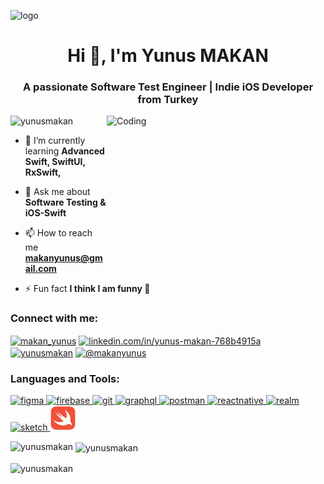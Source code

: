 ![logo](https://wips.plug.it/cips/tecnologia/cms/2021/11/apple-macbook.jpg?a=c&h=350)

<h1 align="center">Hi 👋, I'm Yunus MAKAN</h1>
<h3 align="center">A passionate Software Test Engineer 
  | Indie iOS Developer from Turkey</h3>

<img align="right" alt="Coding" height=250 width=350 src="https://cdn.dribbble.com/users/1187836/screenshots/6539429/programer.gif" />

<p align="left"> <img src="https://komarev.com/ghpvc/?username=yunusmakan&label=Profile%20views&color=0e75b6&style=flat" alt="yunusmakan" /> </p>

- 🌱 I’m currently learning **Advanced Swift, SwiftUI, RxSwift,**

- 💬 Ask me about **Software Testing & iOS-Swift**

- 📫 How to reach me **makanyunus@gmail.com**

- ⚡ Fun fact **I think I am funny 🥸**

<h3 align="left">Connect with me:</h3>
<p align="left">
<a href="https://twitter.com/makan_yunus" target="blank"><img align="center" src="https://raw.githubusercontent.com/rahuldkjain/github-profile-readme-generator/master/src/images/icons/Social/twitter.svg" alt="makan_yunus" height="30" width="40" /></a>
<a href="https://www.linkedin.com/in/yunus-makan-768b4915a/" target="blank"><img align="center" src="https://raw.githubusercontent.com/rahuldkjain/github-profile-readme-generator/master/src/images/icons/Social/linked-in-alt.svg" alt="linkedin.com/in/yunus-makan-768b4915a" height="30" width="40" /></a>
<a href="https://instagram.com/yunusmakan" target="blank"><img align="center" src="https://raw.githubusercontent.com/rahuldkjain/github-profile-readme-generator/master/src/images/icons/Social/instagram.svg" alt="yunusmakan" height="30" width="40" /></a>
<a href="https://medium.com/@makanyunus" target="blank"><img align="center" src="https://raw.githubusercontent.com/rahuldkjain/github-profile-readme-generator/master/src/images/icons/Social/medium.svg" alt="@makanyunus" height="30" width="40" /></a>
</p>

<h3 align="left">Languages and Tools:</h3>
<p align="left"> <a href="https://www.figma.com/" target="_blank" rel="noreferrer"> <img src="https://www.vectorlogo.zone/logos/figma/figma-icon.svg" alt="figma" width="40" height="40"/> </a> <a href="https://firebase.google.com/" target="_blank" rel="noreferrer"> <img src="https://www.vectorlogo.zone/logos/firebase/firebase-icon.svg" alt="firebase" width="40" height="40"/> </a> <a href="https://git-scm.com/" target="_blank" rel="noreferrer"> <img src="https://www.vectorlogo.zone/logos/git-scm/git-scm-icon.svg" alt="git" width="40" height="40"/> </a> <a href="https://graphql.org" target="_blank" rel="noreferrer"> <img src="https://www.vectorlogo.zone/logos/graphql/graphql-icon.svg" alt="graphql" width="40" height="40"/> </a> <a href="https://postman.com" target="_blank" rel="noreferrer"> <img src="https://www.vectorlogo.zone/logos/getpostman/getpostman-icon.svg" alt="postman" width="40" height="40"/> </a> <a href="https://reactnative.dev/" target="_blank" rel="noreferrer"> <img src="https://reactnative.dev/img/header_logo.svg" alt="reactnative" width="40" height="40"/> </a> <a href="https://realm.io/" target="_blank" rel="noreferrer"> <img src="https://raw.githubusercontent.com/bestofjs/bestofjs-webui/8665e8c267a0215f3159df28b33c365198101df5/public/logos/realm.svg" alt="realm" width="40" height="40"/> </a> <a href="https://www.sketch.com/" target="_blank" rel="noreferrer"> <img src="https://www.vectorlogo.zone/logos/sketchapp/sketchapp-icon.svg" alt="sketch" width="40" height="40"/> </a> <a href="https://developer.apple.com/swift/" target="_blank" rel="noreferrer"> <img src="https://raw.githubusercontent.com/devicons/devicon/master/icons/swift/swift-original.svg" alt="swift" width="40" height="40"/> </a> </p>

<p><img align="left" src="https://github-readme-stats.vercel.app/api/top-langs?username=yunusmakan&show_icons=true&locale=en&layout=compact" alt="yunusmakan" /></p>

<p>&nbsp;<img align="center" src="https://github-readme-stats.vercel.app/api?username=yunusmakan&show_icons=true&locale=en" alt="yunusmakan" /></p>

<p><img align="center" src="https://github-readme-streak-stats.herokuapp.com/?user=yunusmakan&" alt="yunusmakan" /></p>
